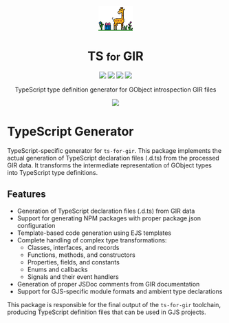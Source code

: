 <p align="center">
  <img src="https://raw.githubusercontent.com/gjsify/ts-for-gir/main/.github/ts-for-gir.png" />
  <h1 align="center">TS <small>for</small> GIR</h1>
</p>

<p align="center">
  <img src="https://img.shields.io/github/actions/workflow/status/gjsify/ts-for-gir/ci.yml" />
  <img src="https://img.shields.io/github/license/gjsify/ts-for-gir" />
  <img src="https://img.shields.io/npm/v/@ts-for-gir/generator-typescript" />
  <img src="https://img.shields.io/npm/dw/@ts-for-gir/generator-typescript" />
</p>

<p align="center">TypeScript type definition generator for GObject introspection GIR files</p>

<p align="center">
  <img src="https://raw.githubusercontent.com/gjsify/ts-for-gir/main/.github/feeling.gif" />
</p>

# TypeScript Generator

TypeScript-specific generator for `ts-for-gir`. This package implements the actual generation of TypeScript declaration files (.d.ts) from the processed GIR data. It transforms the intermediate representation of GObject types into TypeScript type definitions.

## Features

- Generation of TypeScript declaration files (.d.ts) from GIR data
- Support for generating NPM packages with proper package.json configuration
- Template-based code generation using EJS templates
- Complete handling of complex type transformations:
  - Classes, interfaces, and records
  - Functions, methods, and constructors 
  - Properties, fields, and constants
  - Enums and callbacks
  - Signals and their event handlers
- Generation of proper JSDoc comments from GIR documentation
- Support for GJS-specific module formats and ambient type declarations

This package is responsible for the final output of the `ts-for-gir` toolchain, producing TypeScript definition files that can be used in GJS projects.
